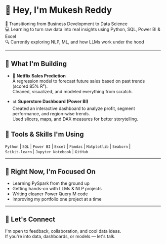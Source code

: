 # 👋 Hey, I'm Mukesh Reddy

🎯 Transitioning from Business Development to Data Science  
💻 Learning to turn raw data into real insights using Python, SQL, Power BI & Excel  
🔍 Currently exploring NLP, ML, and how LLMs work under the hood

---

## 🚧 What I'm Building

- 🔮 **Netflix Sales Prediction**  
  A regression model to forecast future sales based on past trends (scored 85% R²).  
  Cleaned, visualized, and modeled everything from scratch.

- 📊 **Superstore Dashboard (Power BI)**  
  Created an interactive dashboard to analyze profit, segment performance, and region-wise trends.  
  Used slicers, maps, and DAX measures for better storytelling.


## 🧰 Tools & Skills I'm Using

`Python` | `SQL` | `Power BI` | `Excel` | `Pandas` | `Matplotlib` | `Seaborn` |  
`Scikit-learn` | `Jupyter Notebook` | `GitHub`  

---

## 🚀 Right Now, I'm Focused On

- Learning PySpark from the ground up  
- Getting hands-on with LLMs & NLP projects  
- Writing cleaner Power Query M code  
- Improving my portfolio one project at a time

---

## 🤝 Let's Connect

I'm open to feedback, collaboration, and cool data ideas.  
If you're into data, dashboards, or models — let's talk.

